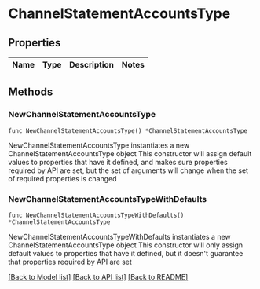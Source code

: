 # ChannelStatementAccountsType

## Properties

Name | Type | Description | Notes
------------ | ------------- | ------------- | -------------

## Methods

### NewChannelStatementAccountsType

`func NewChannelStatementAccountsType() *ChannelStatementAccountsType`

NewChannelStatementAccountsType instantiates a new ChannelStatementAccountsType object
This constructor will assign default values to properties that have it defined,
and makes sure properties required by API are set, but the set of arguments
will change when the set of required properties is changed

### NewChannelStatementAccountsTypeWithDefaults

`func NewChannelStatementAccountsTypeWithDefaults() *ChannelStatementAccountsType`

NewChannelStatementAccountsTypeWithDefaults instantiates a new ChannelStatementAccountsType object
This constructor will only assign default values to properties that have it defined,
but it doesn't guarantee that properties required by API are set


[[Back to Model list]](../README.md#documentation-for-models) [[Back to API list]](../README.md#documentation-for-api-endpoints) [[Back to README]](../README.md)


